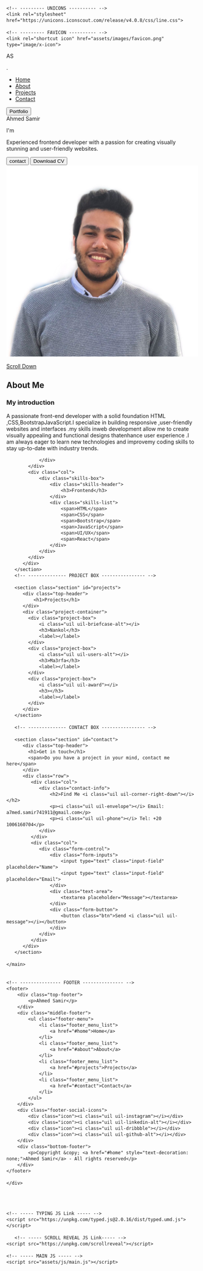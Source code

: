 <!DOCTYPE html>
<html lang="en">
<head>
    <meta charset="UTF-8">
    <title>AS</title>
    <meta name="viewport" content="width=device-width, initial-scale=1.0">
    <link rel="stylesheet" href="2.css">
    <link  rel="icon" href="d:\My project\task\3\7215642_resume_business_cv_work_job_icon.png">

    <!-- --------- UNICONS ---------- -->
    <link rel="stylesheet" href="https://unicons.iconscout.com/release/v4.0.8/css/line.css">

    <!-- --------- FAVICON ---------- -->
    <link rel="shortcut icon" href="assets/images/favicon.png" type="image/x-icon">
</head>
<body>
   <div class="container">
    <!-- --------------- HEADER --------------- -->
      <nav id="header">
        <div class="nav-logo">
            <p class="nav-name">AS</p>
            <span>.</span>
        </div>
        <div class="nav-menu" id="myNavMenu">
            <ul class="nav_menu_list">
                <li class="nav_list">
                    <a href="#home" class="nav-link active-link">Home</a>
                    <div class="circle"></div>
                </li>
                <li class="nav_list">
                    <a href="#about" class="nav-link">About</a>
                    <div class="circle"></div>
                </li>
                <li class="nav_list">
                    <a href="#projects" class="nav-link">Projects</a>
                    <div class="circle"></div>
                </li>
                <li class="nav_list">
                    <a href="#contact" class="nav-link">Contact</a>
                    <div class="circle"></div>
                </li>
            </ul>
        </div>
        <div class="nav-button">
            <button class="btn" onclick="location.href='Portfolio.pdf'">Portfolio<i class="uil uil-file-alt"></i></button>
        </div>
        <div class="nav-menu-btn">
            <i class="uil uil-bars" onclick="myMenuFunction()"></i>
        </div>
      </nav>
    <!-- -------------- MAIN ---------------- -->
    <main class="wrapper">
       <!-- -------------- FEATURED BOX ---------------- -->
       <section class="featured-box" id="home">
          <div class="featured-text">
            <div class="featured-text-card">
                <span>Ahmed Samir</span>
            </div>
            <div class="featured-name">
                <p>I'm <span class="typedText"></span></p>
            </div>
            <div class="featured-text-info">
                <p>Experienced frontend developer with a passion for creating visually stunning
                   and user-friendly websites.
                </p>
            </div>
            <div class="featured-text-btn">
                <button class="btn blue-btn">contact</button>
                <button class="btn" onclick="location.href='https://drive.google.com/file/d/1xwiIo2FFn1IgE3wby9O5hD3WprqzV6-D/view?usp=sharing'">Download CV <i class="uil uil-file-alt" ></i></button>
            </div>
            <div class="social_icons">
                <div class="icon"><a href="https://www.instagram.com/_a7medsa_/"><i class="uil uil-instagram"></i></a></div>
                <div class="icon"><a href="https://www.linkedin.com/in/ahmed-samir-84512b233/"><i class="uil uil-linkedin-alt"></i></a></div>
                <div class="icon"><a href="https://www.facebook.com/profile.php?id=100012858407076"><i class="uil uil-facebook"></i></a></div>
                <div class="icon"><a href="https://github.com/a7med741911"><i class="uil uil-github-alt"></i></a></div>
            </div>
          </div>
          <div class="featured-image">
            <div class="image">
                <img src="2.jpg" alt="avatar">
            </div>
          </div>
          <div class="scroll-icon-box">
            <a href="#about" class="scroll-btn">
                <i class="uil uil-mouse-alt"></i>
                <p>Scroll Down</p>
            </a>
          </div>
       </section>
       <!-- -------------- ABOUT BOX ---------------- -->
       <section class="section" id="about">
          <div class="top-header">
            <h1>About Me</h1>
          </div>
          <div class="row">
            <div class="col">
                <div class="about-info">
                    <h3>My introduction</h3>
                    <p>A passionate front-end developer with a solid foundation HTML ,CSS,BootstrapJavaScript.I specialize in building responsive ,user-friendly websites and interfaces .my skills inweb development allow me to create visually appealing and functional designs thatenhance user experience .I am always eager to learn new technologies and improvemy coding skills to stay up-to-date with industry trends.
                    </p>
             
                </div>
            </div>
            <div class="col">
                <div class="skills-box">
                    <div class="skills-header">
                        <h3>Frontend</h3>
                    </div>
                    <div class="skills-list">
                        <span>HTML</span>
                        <span>CSS</span>
                        <span>Bootstrap</span>
                        <span>JavaScript</span>
                        <span>UI/UX</span>
                        <span>React</span>
                    </div>
                </div>
            </div>
          </div>
       </section>
       <!-- -------------- PROJECT BOX ---------------- -->

       <section class="section" id="projects">
          <div class="top-header">
              <h1>Projects</h1>
          </div>
          <div class="project-container">
            <div class="project-box">
                <i class="uil uil-briefcase-alt"></i>
                <h3>Nankol</h3>
                <label></label>
            </div>
            <div class="project-box">
                <i class="uil uil-users-alt"></i>
                <h3>Ma3rfa</h3>
                <label></label>
            </div>
            <div class="project-box">
                <i class="uil uil-award"></i>
                <h3></h3>
                <label></label>
            </div>
          </div>
       </section>

       <!-- -------------- CONTACT BOX ---------------- -->

       <section class="section" id="contact">
          <div class="top-header">
            <h1>Get in touch</h1>
            <span>Do you have a project in your mind, contact me here</span>
          </div>
          <div class="row">
             <div class="col">
                <div class="contact-info">
                    <h2>Find Me <i class="uil uil-corner-right-down"></i></h2>
                    <p><i class="uil uil-envelope"></i> Email: a7med.samir741911@gmail.com</p>
                    <p><i class="uil uil-phone"></i> Tel: +20 1006160704</p>
                </div>
             </div>
             <div class="col">
                <div class="form-control">
                    <div class="form-inputs">
                        <input type="text" class="input-field" placeholder="Name">
                        <input type="text" class="input-field" placeholder="Email">
                    </div>
                    <div class="text-area">
                        <textarea placeholder="Message"></textarea>
                    </div>
                    <div class="form-button">
                        <button class="btn">Send <i class="uil uil-message"></i></button>
                    </div>
                </div>
             </div>
          </div>
       </section>

    </main>


    <!-- --------------- FOOTER --------------- -->
    <footer>
        <div class="top-footer">
            <p>Ahmed Samir</p>
        </div>
        <div class="middle-footer">
            <ul class="footer-menu">
                <li class="footer_menu_list">
                    <a href="#home">Home</a>
                </li>
                <li class="footer_menu_list">
                    <a href="#about">About</a>
                </li>
                <li class="footer_menu_list">
                    <a href="#projects">Projects</a>
                </li>
                <li class="footer_menu_list">
                    <a href="#contact">Contact</a>
                </li>
            </ul>
        </div>
        <div class="footer-social-icons">
            <div class="icon"><i class="uil uil-instagram"></i></div>
            <div class="icon"><i class="uil uil-linkedin-alt"></i></div>
            <div class="icon"><i class="uil uil-dribbble"></i></div>
            <div class="icon"><i class="uil uil-github-alt"></i></div>
        </div>
        <div class="bottom-footer">
            <p>Copyright &copy; <a href="#home" style="text-decoration: none;">Ahmed Samir</a> - All rights reserved</p>
        </div>
    </footer>

    </div>




    <!-- ----- TYPING JS Link ----- -->
    <script src="https://unpkg.com/typed.js@2.0.16/dist/typed.umd.js"></script>

       <!-- ----- SCROLL REVEAL JS Link----- -->
    <script src="https://unpkg.com/scrollreveal"></script>

    <!-- ----- MAIN JS ----- -->
    <script src="assets/js/main.js"></script>
</body>
</html>
